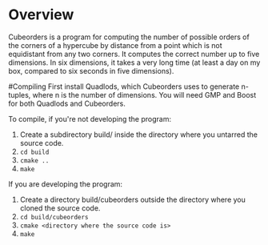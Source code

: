 # Overview
Cubeorders is a program for computing the number of possible orders of the corners
of a hypercube by distance from a point which is not equidistant from any two
corners. It computes the correct number up to five dimensions. In six dimensions,
it takes a very long time (at least a day on my box, compared to six seconds in
five dimensions).

#Compiling
First install Quadlods, which Cubeorders uses to generate n-tuples, where n is the
number of dimensions. You will need GMP and Boost for both Quadlods and Cubeorders.

To compile, if you're not developing the program:

1. Create a subdirectory build/ inside the directory where you untarred the source code.
2. `cd build`
3. `cmake ..`
4. `make`

If you are developing the program:

1. Create a directory build/cubeorders outside the directory where you cloned the source code.
2. `cd build/cubeorders`
3. `cmake <directory where the source code is>`
4. `make`
